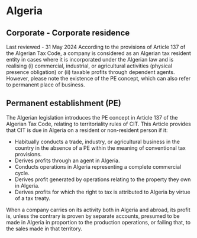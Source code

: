 # Algeria
## Corporate - Corporate residence
Last reviewed - 31 May 2024
According to the provisions of Article 137 of the Algerian Tax Code, a company is considered as an Algerian tax resident entity in cases where it is incorporated under the Algerian law and is realising (i) commercial, industrial, or agricultural activities (physical presence obligation) or (ii) taxable profits through dependent agents. However, please note the existence of the PE concept, which can also refer to permanent place of business.
## Permanent establishment (PE)
The Algerian legislation introduces the PE concept in Article 137 of the Algerian Tax Code, relating to territoriality rules of CIT. This Article provides that CIT is due in Algeria on a resident or non-resident person if it:
  * Habitually conducts a trade, industry, or agricultural business in the country in the absence of a PE within the meaning of conventional tax provisions.
  * Derives profits through an agent in Algeria.
  * Conducts operations in Algeria representing a complete commercial cycle.
  * Derives profit generated by operations relating to the property they own in Algeria.
  * Derives profits for which the right to tax is attributed to Algeria by virtue of a tax treaty.


When a company carries on its activity both in Algeria and abroad, its profit is, unless the contrary is proven by separate accounts, presumed to be made in Algeria in proportion to the production operations, or failing that, to the sales made in that territory.
